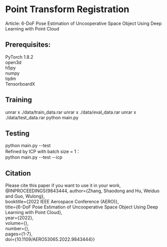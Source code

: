 # Point Transform Registration
Article: 6-DoF Pose Estimation of Uncooperative Space Object Using Deep Learning with Point Cloud

## Prerequisites:
PyTorch 1.8.2  
open3d  
h5py  
numpy  
tqdm  
TensorboardX  

## Training
unrar x ./data/train_data.rar
unrar x ./data/eval_data.rar
unrar x ./data/test_data.rar
python main.py

## Testing
python main.py --test  
Refined by ICP with batch size = 1：    
python main.py --test --icp  

## Citation
Please cite this paper if you want to use it in your work,  
@INPROCEEDINGS{9843444,  author={Zhang, Shaodong and Hu, Weiduo and Guo, Wulong},     
booktitle={2022 IEEE Aerospace Conference (AERO)},   
title={6-DoF Pose Estimation of Uncooperative Space Object Using Deep Learning with Point Cloud},   
year={2022},  
volume={},  
number={},  
pages={1-7},  
doi={10.1109/AERO53065.2022.9843444}}
